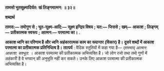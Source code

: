 **तामसो भूतसूक्ष्मादिर्यत: खं लिङ्गमात्मन: ॥ ३२॥** 

**शब्दार्थ** 

**तामस:—** **तमोगुण से** **; भूत-सूक्ष्म-आदि:—** **सूक्ष्म इन्द्रिय विषय** **; यत:—** **जिससे** **; खम्—** **आकाश** **; लिङ्गम्—** **प्रतीकात्मक स्वरूप** **;** **आत्मन:—** **परमात्मा का।** **.** 

**आकाश ध्वनि का परिणाम है और ध्वनि अहंकारात्मक काम का रूपान्तर (विकार) है।** **दूसरे शब्दों में आकाश परमात्मा का प्रतीकात्मक प्रतिनिधित्व है।** **तात्पर्य** : वैदिक स्तुतियों में कहा गया है— *एतस्माद् आत्मन: आकाश: सश्भूत:* । आकाश परमात्मा की प्रतीकात्मक अभिव्यक्ति है। जो लोग रजो तथा तमो गुणों में अहंकारी है वे भगवान् की अनुभूति नहीं कर सकते। उनके लिए आकाश परमात्मा की प्रतीकात्मक अभिव्यक्ति है।  